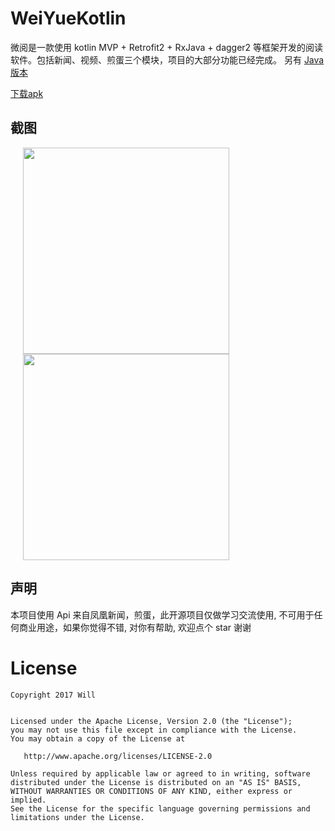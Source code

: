 # WeiYueKotlin

微阅是一款使用 kotlin MVP + Retrofit2 + RxJava + dagger2 等框架开发的阅读软件。包括新闻、视频、煎蛋三个模块，项目的大部分功能已经完成。
另有 [Java版本](https://github.com/Will-Ls/WeiYue) 

[下载apk](http://fir.im/5jhv)


## 截图
<img src="https://github.com/Will-Ls/WeiYue/blob/master/screenshots/news.gif" width="330" hspace="20" />

<img src="https://github.com/Will-Ls/WeiYue/blob/master/screenshots/jd.gif" width="330"  hspace="20">



## 声明
本项目使用 Api 来自凤凰新闻，煎蛋，此开源项目仅做学习交流使用, 不可用于任何商业用途，如果你觉得不错, 对你有帮助, 欢迎点个 star 谢谢

License
=======

    Copyright 2017 Will


    Licensed under the Apache License, Version 2.0 (the "License");
    you may not use this file except in compliance with the License.
    You may obtain a copy of the License at

       http://www.apache.org/licenses/LICENSE-2.0

    Unless required by applicable law or agreed to in writing, software
    distributed under the License is distributed on an "AS IS" BASIS,
    WITHOUT WARRANTIES OR CONDITIONS OF ANY KIND, either express or implied.
    See the License for the specific language governing permissions and
    limitations under the License.
